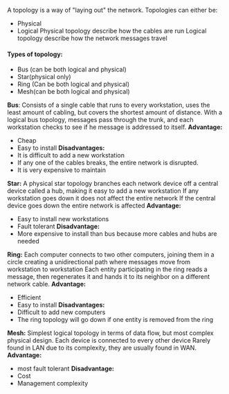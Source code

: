 A topology is a way of "laying out" the network.
Topologies can either be:
- Physical 
- Logical
Physical topology describe how the cables are run
Logical topology describe how the network messages travel

#### Types of topology:
- Bus (can be both logical and physical)
- Star(physical only)
- Ring (Can be both logical and physical)
- Mesh(can be both logical and physical)

**Bus**: Consists of a single cable that runs to every workstation, uses the least amount of cabling, but covers the shortest amount of distance. With a logical bus topology, messages pass through the trunk, and each workstation checks to see if he message is addressed to itself. 
**Advantage:**
- Cheap
- Easy to install
**Disadvantages:**
- It is difficult to add a new workstation
- If any one of the cables breaks, the entire network is disrupted. 
- It is very expensive to maintain

**Star:** A physical star topology branches each network device off a central device called a hub, making it easy to add a new workstation
If any workstation goes down it does not affect the entire network
If the central device goes down the entire network is affected
**Advantage:**
- Easy to install new workstations
- Fault tolerant
**Disadvantage:**
- More expensive to install than bus because more cables and hubs are needed

**Ring:** Each computer connects to two other computers, joining them in a circle creating a unidirectional path where messages move from workstation to workstation
Each entity participating in the ring reads a message, then regenerates it and hands it to its neighbor on a different network cable.
**Advantage:**
- Efficient
- Easy to install
**Disadvantages:**
- Difficult to add new computers
- The ring topology will go down if one entity is removed from the ring

**Mesh:** Simplest logical topology in terms of data flow, but most complex physical design. Each device is connected to every other device
Rarely found in LAN due to its complexity, they are usually found in WAN. 
**Advantage:**
- most fault tolerant
**Disadvantage:**
- Cost
- Management complexity

